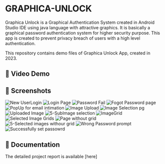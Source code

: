 # GRAPHICA-UNLOCK
Graphica Unlock is a Graphical Authentication System created in Android Studio IDE using java language with attractive graphics. It is basically a graphical password authentication system for higher security purpose. This app is created to prevent privacy breach of users with a high level authentication.

This repository contains demo files of Graphica Unlock App, created in 2023. 

## 🎥 Video Demo  

## 📸 Screenshots 
![New UserLogin](assets/1)
![Login Page](assets/2)
![Password Fail](assets/3)
![Fogot Password page](assets/4)
![PopUp for email intimation](assets/5)
![Image Upload](assets/6)
![Image Selection pg](assets/7)
![Uploaded Image](assets/8)
![5-SubImage selection](assets/9)
![ImageGrid](assets/10)
![Selected Image Grids](assets/11)
![Page without grid](assets/12)
![5-Selected images withour grid](assets/13)
![Wrong Password prompt](assets/14)
![Successfully set passowrd](assets/15)

## 📄 Documentation 
The detailed project report is available [here]
